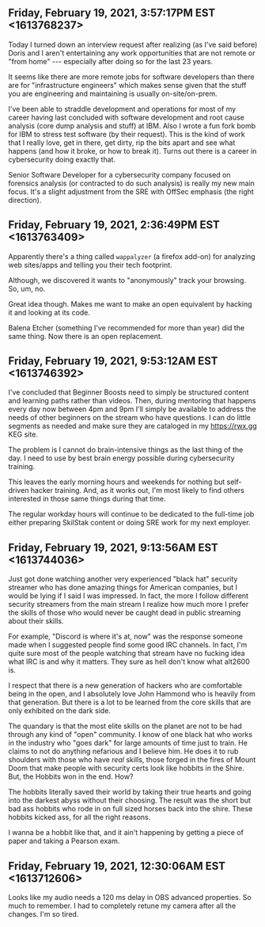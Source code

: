 ## Friday, February 19, 2021, 3:57:17PM EST <1613768237>

Today I turned down an interview request after realizing (as I've said
before) Doris and I aren't entertaining any work opportunities that are
not remote or "from home" --- especially after doing so for the last 23
years.

It seems like there are more remote jobs for software developers than
there are for "infrastructure engineers" which makes sense given that
the stuff you are engineering and maintaining is usually
on-site/on-prem.

I've been able to straddle development and operations for most of my
career having last concluded with software development and root cause
analysis (core dump analysis and stuff) at IBM. Also I wrote a fun fork
bomb for IBM to stress test software (by their request). This is the
kind of work that I really love, get in there, get dirty, rip the bits
apart and see what happens (and how it broke, or how to break it). Turns
out there is a career in cybersecurity doing exactly that.

Senior Software Developer for a cybersecurity company focused on
forensics analysis (or contracted to do such analysis) is really my new
main focus. It's a slight adjustment from the SRE with OffSec emphasis
(the right direction).

## Friday, February 19, 2021, 2:36:49PM EST <1613763409>

Apparently there's a thing called `wappalyzer` (a firefox add-on) for
analyzing web sites/apps and telling you their tech footprint.

Although, we discovered it wants to "anonymously" track your browsing.
So, um, no.

Great idea though. Makes me want to make an open equivalent by hacking it
and looking at its code. 

Balena Etcher (something I've recommended for more than year) did the
same thing. Now there is an open replacement.

## Friday, February 19, 2021, 9:53:12AM EST <1613746392>

I've concluded that Beginner Boosts need to simply be structured content
and learning paths rather than videos. Then, during mentoring that
happens every day now between 4pm and 9pm I'll simply be available to
address the needs of other beginners on the stream who have questions. I
can do little segments as needed and make sure they are cataloged in my
<https://rwx.gg> KEG site.

The problem is I cannot do brain-intensive things as the last thing of
the day. I need to use by best brain energy possible during
cybersecurity training. 

This leaves the early morning hours and weekends for nothing but
self-driven hacker training. And, as it works out, I'm most likely to
find others interested in those same things during that time.

The regular workday hours will continue to be dedicated to the full-time
job either preparing SkilStak content or doing SRE work for my next
employer.

## Friday, February 19, 2021, 9:13:56AM EST <1613744036>

Just got done watching another very experienced "black hat" security
streamer who has done amazing things for American companies, but I would
be lying if I said I was impressed. In fact, the more I follow different
security streamers from the main stream I realize how much more I prefer
the skills of those who would never be caught dead in public streaming
about their skills.

For example, "Discord is where it's at, now" was the response someone
made when I suggested people find some good IRC channels. In fact, I'm
quite sure most of the people watching that stream have no fucking idea
what IRC is and why it matters. They sure as hell don't know what
alt2600 is.

I respect that there is a new generation of hackers who are comfortable
being in the open, and I absolutely love John Hammond who is heavily
from that generation. But there is a lot to be learned from the core
skills that are only exhibited on the dark side.

The quandary is that the most elite skills on the planet are not to be
had through any kind of "open" community. I know of one black hat who
works in the industry who "goes dark" for large amounts of time just to
train. He claims to not do anything nefarious and I believe him. He does
it to rub shoulders with those who have *real* skills, those forged in
the fires of Mount Doom that make people with security certs look like
hobbits in the Shire. But, the Hobbits won in the end. How?

The hobbits literally saved their world by taking their true hearts and
going into the darkest abyss without their choosing. The result was the
short but bad ass hobbits who rode in on full sized horses back into the
shire. These hobbits kicked ass, for all the right reasons.

I wanna be a hobbit like that, and it ain't happening by getting a piece
of paper and taking a Pearson exam.

## Friday, February 19, 2021, 12:30:06AM EST <1613712606>

Looks like my audio needs a 120 ms delay in OBS advanced properties. So
much to remember. I had to completely retune my camera after all the
changes. I'm so tired.

